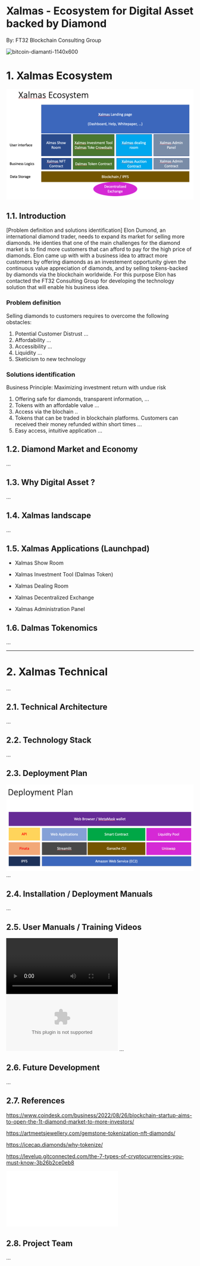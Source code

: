 # Xalmas - Ecosystem for Digital Asset backed by Diamond 
By: FT32 Blockchain Consulting Group

![bitcoin-diamanti-1140x600](https://user-images.githubusercontent.com/105663954/200082085-6e1ba619-aa66-4367-afa7-ae501e2cc842.jpg)

# 1. Xalmas Ecosystem 

 ![Xalmas Ecosystem :](XALMAS_Ecosystem.png)

## 1.1. Introduction
[Problem definition and solutions identification]
Elon Dumond, an international diamond trader, needs to expand its market for selling more diamonds. He identies that one of the main challenges for the diamond market is to find more customers that can afford to pay for the high price of diamonds. Elon came up with with a business idea to attract more customers by offering diamonds as an investement opportunity given the continuous value appreciation of diamonds, and by selling tokens-backed by diamonds via the blockchain worldwide. For this purpose Elon has contacted the FT32 Consulting Group for developing the technology solution that will enable his business idea.

### Problem definition

Selling diamonds to customers requires to overcome the following obstacles:
1) Potential Customer Distrust ...
2) Affordability ...
3) Accessibility ...
4) Liquidity ...
5) Sketicism to new technology

### Solutions identification

Business Principle: Maximizing investment return with undue risk

1) Offering safe for diamonds, transparent information,  ...
2) Tokens with an affordable value ... 
3) Access via the blochain .. 
4) Tokens that can be traded in blockchain platforms. Customers can received their money refunded within short times ...
5) Easy access, intuitive application ...



## 1.2. Diamond Market and Economy 
 

 
 ...

## 1.3. Why Digital Asset ?
 ...

## 1.4. Xalmas landscape
 ...

## 1.5. Xalmas Applications (Launchpad)

- Xalmas Show Room

- Xalmas Investment Tool (Dalmas Token)

- Xalmas Dealing Room 

- Xalmas Decentralized Exchange 

- Xalmas Administration Panel 

## 1.6. Dalmas Tokenomics
 ...

---

# 2. Xalmas Technical

 ...

## 2.1. Technical Architecture 
 ...

## 2.2. Technology Stack 
 ...

## 2.3. Deployment Plan 

![Dalmas Deployment Plan: ](Dalmas_Deployment_Plan.png)
 ...

## 2.4. Installation / Deployment Manuals 
 ...

## 2.5. User Manuals / Training Videos 
 
 ![Dalmas Dex Listing and Trading](DALMAS_DEX_Listing_and_Trading.mp4)
 ![Ganache on AWS](Ganache_on_AWS.docx)
 ...

## 2.6. Future Development 
 ...

## 2.7. References



https://www.coindesk.com/business/2022/08/26/blockchain-startup-aims-to-open-the-1t-diamond-market-to-more-investors/

https://artmeetsjewellery.com/gemstone-tokenization-nft-diamonds/

https://icecap.diamonds/why-tokenize/

https://levelup.gitconnected.com/the-7-types-of-cryptocurrencies-you-must-know-3b26b2ce0eb8

![Whitepaper Token Backed by Diamonds: ](Whitepaper_Token_Backed_Diamond_mDia_WPVER_0_07.pdf)

## 2.8. Project Team 
 ...
 
